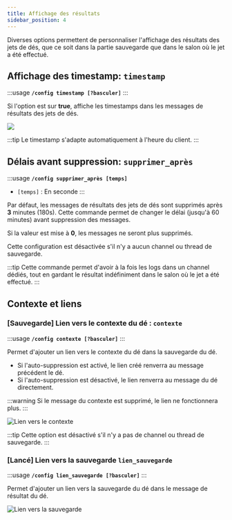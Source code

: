 ```yaml
---
title: Affichage des résultats
sidebar_position: 4
---
```

Diverses options permettent de personnaliser l'affichage des résultats des jets de dés, que ce soit dans la partie sauvegarde que dans le salon où le jet a été effectué.

## Affichage des timestamp: `timestamp`

:::usage
**`/config timestamp [?basculer]`**
:::

Si l'option est sur **true**, affiche les timestamps dans les messages de résultats des jets de dés.

![](/assets/rolls/config/timestamp.png)

:::tip
Le timestamp s'adapte automatiquement à l'heure du client.
:::

## Délais avant suppression: `supprimer_après`

:::usage
**`/config supprimer_après [temps]`**
- `[temps]` : En seconde
:::

Par défaut, les messages de résultats des jets de dés sont supprimés après **3** minutes (180s). Cette commande permet de changer le délai (jusqu'à 60 minutes) avant suppression des messages.

Si la valeur est mise à **0**, les messages ne seront plus supprimés.

Cette configuration est désactivée s'il n'y a aucun channel ou thread de sauvegarde.

:::tip
Cette commande permet d'avoir à la fois les logs dans un channel dédiés, tout en gardant le résultat indéfiniment dans le salon où le jet a été effectué.
:::

## Contexte et liens
### [Sauvegarde] Lien vers le contexte du dé : `contexte`

:::usage
**`/config contexte [?basculer]`**
:::

Permet d'ajouter un lien vers le contexte du dé dans la sauvegarde du dé.
- Si l'auto-suppression est activé, le lien créé renverra au message précédent le dé.
- Si l'auto-suppression est désactivé, le lien renverra au message du dé directement.


:::warning
Si le message du contexte est supprimé, le lien ne fonctionnera plus.
:::

![Lien vers le contexte](/assets/rolls/config/context.png)

:::tip
Cette option est désactivé s'il n'y a pas de channel ou thread de sauvegarde.
:::

### [Lancé] Lien vers la sauvegarde `lien_sauvegarde`

:::usage
**`/config lien_sauvegarde [?basculer]`**
:::

Permet d'ajouter un lien vers la sauvegarde du dé dans le message de résultat du dé.

![Lien vers la sauvegarde](/assets/rolls/config/backup_link.png)